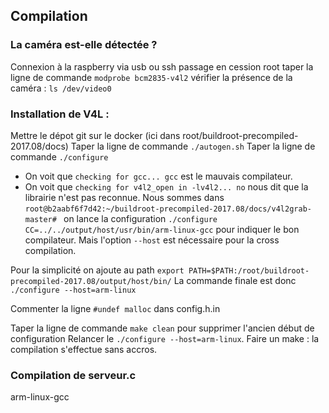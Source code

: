 ## Compilation

### La caméra est-elle détectée ?

Connexion à la raspberry via usb ou ssh
passage en cession root
taper la ligne de commande ``modprobe bcm2835-v4l2``
vérifier la présence de la caméra : ``ls /dev/video0``

### Installation de V4L :

Mettre le dépot git sur le docker (ici dans root/buildroot-precompiled-2017.08/docs)
Taper la ligne de commande ``./autogen.sh``
Taper la ligne de commande ``./configure``
 -  On voit que ``checking for gcc... gcc`` est le mauvais compilateur.
 -  On voit que ``checking for v4l2_open in -lv4l2... no`` nous dit que la librairie n'est pas reconnue.
Nous sommes dans ``root@b2aabf6f7d42:~/buildroot-precompiled-2017.08/docs/v4l2grab-master# `` on lance la configuration ``./configure CC=../../output/host/usr/bin/arm-linux-gcc`` pour indiquer le bon compilateur. Mais l'option ``--host`` est nécessaire pour la cross compilation.

Pour la simplicité on ajoute au path ``export PATH=$PATH:/root/buildroot-precompiled-2017.08/output/host/bin/``
La commande finale est donc ``./configure --host=arm-linux``

Commenter la ligne ``#undef malloc`` dans config.h.in

Taper la ligne de commande ``make clean`` pour supprimer l'ancien début de configuration
Relancer le ``./configure --host=arm-linux``.
Faire un make : la compilation s'effectue sans accros.

### Compilation de serveur.c

arm-linux-gcc 
